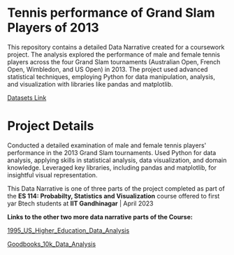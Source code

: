 # Tennis performance of Grand Slam Players of 2013
This repository contains a detailed Data Narrative created for a coursework project. The analysis explored the performance of male and female tennis players across the four Grand Slam tournaments (Australian Open, French Open, Wimbledon, and US Open) in 2013. The project used advanced statistical techniques, employing Python for data manipulation, analysis, and visualization with libraries like pandas and matplotlib.

[Datasets Link](https://drive.google.com/file/d/1mb4XXBGIwCsgZo0wuk95lR9KYBRwB4e9/view?usp=sharing)

# Project Details
Conducted a detailed examination of male and female tennis players' performance in the 2013 Grand Slam tournaments. 
Used Python for data analysis, applying skills in statistical analysis, data visualization, and domain knowledge.
Leveraged key libraries, including pandas and matplotlib, for insightful visual representation.

This Data Narrative is one of three parts of the project completed as part of the **ES 114: Probabilty, Statistics and Visualization** course offered to first yar Btech students at **IIT Gandhinagar** | April 2023

**Links to the other two more data narrative parts of the Course:**

[1995_US_Higher_Education_Data_Analysis](https://github.com/ChinthalaShivamani/1995_US_Higher_Education_Data_Analysis)

[Goodbooks_10k_Data_Analysis](https://github.com/ChinthalaShivamani/Goodbooks_10k_Data_Analysis)
